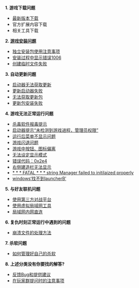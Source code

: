 **1. 游戏下载问题**
- [最新版本下载](./最新版本下载)
- 官方扩展内容下载
- 相关工具下载

**2. [游戏安装问题](游戏安装问题)**
- [独立安装包使用注意事项](./游戏安装问题#独立安装包使用注意事项)
- [安装过程中显示错误1006](./游戏安装问题#安装过程中显示错误1006)
- [创建临时文件失败](./创建临时文件失败)


**3. 自动更新问题**
- [启动器无法获取更新](./启动器无法获得更新)
- [更新启动器失败](./更新启动器失败)
- [无法获取更新包](./无法获取更新包)
- [更新包安装失败](./更新包安装失败)

**4. 游戏无法正常运行问题**
- [杀毒软件报毒提示](./杀毒软件报毒提示)
- [启动器提示“未检测到游戏进程，管理员权限”](./启动器提示“未检测到游戏进程，管理员权限”)
- [运行后菜单不显示问题](./运行后菜单不显示问题)
- [游戏闪退问题](./闪退问题)
- [游戏中按钮、图标偏离](游戏中按钮、图标偏离)
- [无法设定显示模式](./无法设定显示模式)
- [错误代码：0x2e4](./错误代码：0x2e4)
- [右侧建造栏无法显示](./右侧建造栏无法显示)
- [* * * FATAL * * * string Manager failed to initilaized properly](./FATAL弹窗的解决方法)
- [windows‘找不到launcherB’](./windows找不到launcherB)

**5. 与好友联机问题**
- [使用第三方对战平台](./使用第三方对战平台)
- [使用虚拟局域网工具](使用虚拟局域网工具)
- [局域网内网直连](局域网内网直连)

**6. 复仇时刻正常运行中遇到的问题**
- [崩溃文件的处理方法](./debug文件的处理方法)

**7. 杀软问题**
- [如何管理好自己的杀软](./如何管理好自己的杀软)

**8. 上述分类没有你要找的解答?**
- [反馈Bug和提供建议](./反馈Bug和提供建议)
- [在玩家群提问时的注意事项](./在玩家群提问时的注意事项)